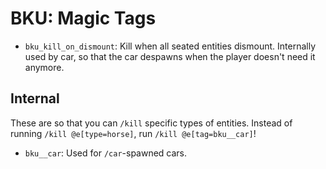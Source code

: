 # BKU: Magic Tags

-   `bku_kill_on_dismount`: Kill when all seated entities dismount. Internally
    used by car, so that the car despawns when the player doesn't need it anymore.

## Internal

These are so that you can `/kill` specific types of entities. Instead of running
`/kill @e[type=horse]`, run `/kill @e[tag=bku__car]`!

-   `bku__car`: Used for `/car`-spawned cars.
